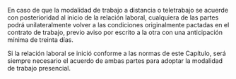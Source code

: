 En caso de que la modalidad de trabajo a distancia o teletrabajo se acuerde con posterioridad al inicio de la relación laboral, cualquiera de las partes podrá unilateralmente volver a las condiciones originalmente pactadas en el contrato de trabajo, previo aviso por escrito a la otra con una anticipación mínima de treinta días.

Si la relación laboral se inició conforme a las normas de este Capítulo, será siempre necesario el acuerdo de ambas partes para adoptar la modalidad de trabajo presencial.